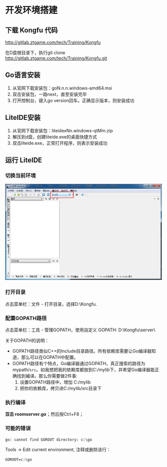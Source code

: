 # 开发环境搭建

## 下载 Kongfu 代码

http://gitlab.ztgame.com/tech/Training/Kongfu

在D盘根目录下，执行git clone http://gitlab.ztgame.com/tech/Training/Kongfu.git

## Go语言安装

  1. 从官网下载安装包：goN.n.n.windows-amd64.msi
  1. 双击安装包，一路next，直至安装完毕
  1. 打开控制台，键入go version回车。正确显示版本，则安装成功

## LiteIDE安装

  1. 从官网下载安装包：liteidexNn.windows-qtMm.zip
  1. 解压到d盘，创建liteide.exe的桌面快捷方式
  1. 双击liteide.exe，正常打开程序，则表示安装成功

## 运行 LiteIDE

### 切换当前环境

  ![图1](assets/a.jpg)

### 打开目录

点击菜单栏：文件 - 打开目录，选择D:\\Kongfu.

### 配置GOPATH路径

点击菜单栏：工具 - 管理GOPATH，使用自定义 GOPATH: D:\Kongfu\server\

关于GOPATH的说明：

- GOPATH路径类似C++的Include目录路径。所有依赖库需要让Go编译器知道，那么可以在GOPATH中配置。
- GOPATH路径有个特点，Go编译器通过GOPATH，真正搜索的路径为 mypath/`src`。如我想把我的依赖库都放到C:/mylib下，并希望Go编译器能正确找到编译。那么你需要做2件事:
    1. 设置GOPATH路径中，增加 C:/mylib
    2. 把你的依赖库，拷贝进C:/mylib/src目录下

### 执行编译

**双击 roomserver.go**；然后按Ctrl+F8；

### 可能的错误
```
go: cannot find GOROOT directory: c:\go
```
Tools -> Edit current environment, 注释或删除该行：
```
GOROOT=c:\go
```
